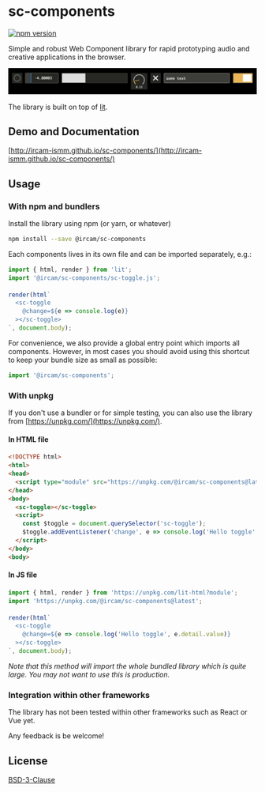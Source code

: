 # sc-components

[![npm version](https://badge.fury.io/js/@ircam%2Fsc-components.svg)](https://badge.fury.io/js/@ircam%2Fsc-components)

Simple and robust Web Component library for rapid prototyping audio and creative applications in the browser. 

![banner](./docs/assets/banner.png)

The library is built on top of [lit](https://lit.dev/).

## Demo and Documentation

[http://ircam-ismm.github.io/sc-components/](http://ircam-ismm.github.io/sc-components/)

## Usage

### With npm and bundlers

Install the library using npm (or yarn, or whatever)

```sh
npm install --save @ircam/sc-components
```

Each components lives in its own file and can be imported separately, e.g.:

```js
import { html, render } from 'lit';
import '@ircam/sc-components/sc-toggle.js';

render(html`
  <sc-toggle
    @change=${e => console.log(e)}
  ></sc-toggle>
`, document.body);
```

For convenience, we also provide a global entry point which imports all components. However, in most cases you should avoid using this shortcut to keep your bundle size as small as possible:

```js
import '@ircam/sc-components';
```

### With unpkg

If you don't use a bundler or for simple testing, you can also use the library from [https://unpkg.com/](https://unpkg.com/).

#### In HTML file

```html
<!DOCTYPE html>
<html>
<head>
  <script type="module" src="https://unpkg.com/@ircam/sc-components@latest"></script>
</head>
<body>
  <sc-toggle></sc-toggle>
  <script>
    const $toggle = document.querySelector('sc-toggle');
    $toggle.addEventListener('change', e => console.log('Hello toggle', e.detail.value));
  </script>
</body>
<body>
```

#### In JS file

```js
import { html, render } from 'https://unpkg.com/lit-html?module';
import 'https://unpkg.com/@ircam/sc-components@latest';

render(html`
  <sc-toggle
    @change=${e => console.log('Hello toggle', e.detail.value)}
  ></sc-toggle>
`, document.body);
```

_Note that this method will import the whole bundled library which is quite large. You may not want to use this is production._

### Integration within other frameworks

The library has not been tested within other frameworks such as React or Vue yet.

Any feedback is be welcome!

<!--
  todos
## Theming

### Global CSS variables

### Styling components

## The sc-* ecosystem

## Contributing

## Credits
-->

## License

[BSD-3-Clause](./LICENSE)
